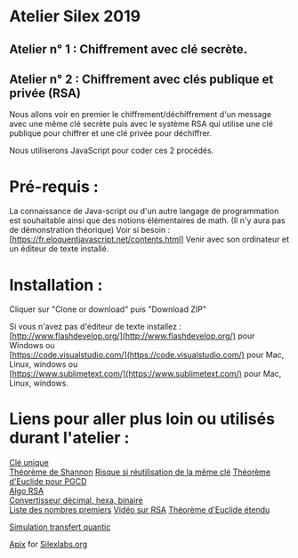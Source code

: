 # Atelier Silex  2019  
## Atelier n° 1 : Chiffrement avec clé secrète.
##  Atelier n° 2 : Chiffrement avec clés publique et privée (RSA)

Nous allons voir en premier le chiffrement/déchiffrement d'un message avec une même clé secrète puis avec le système RSA qui utilise une clé publique pour chiffrer et une clé privée pour déchiffrer.

Nous utiliserons JavaScript pour coder ces 2 procédés.

# Pré-requis :
 
La connaissance de Java-script ou d'un autre langage de programmation est souhaitable ainsi que des notions élémentaires de math. (Il n'y aura pas de démonstration théorique)
Voir si besoin : [https://fr.eloquentjavascript.net/contents.html]
Venir avec son ordinateur et un éditeur de texte installé.
	

# Installation : 
Cliquer sur "Clone or download" puis "Download ZIP" 

Si vous n'avez pas d'éditeur de texte installez :  
[http://www.flashdevelop.org/](http://www.flashdevelop.org/) pour Windows ou  
[https://code.visualstudio.com/](https://code.visualstudio.com/) pour Mac, Linux, windows ou  
[https://www.sublimetext.com/](https://www.sublimetext.com/) pour Mac, Linux, windows.
	
 
# Liens pour aller plus loin ou utilisés durant l'atelier : 

[Clé unique](https://www.lavachequicode.fr/cryptographie/cle-a-usage-unique)  
[Théorème de Shannon](http://www.acrypta.com/telechargements/fichecrypto_300.pdf) 
[Risque si réutilisation de la même clé](https://cryptosmith.com/2008/05/31/stream-reuse/)
[Théorème d'Euclide pour PGCD](https://fr.wikipedia.org/wiki/Algorithme_d'Euclide)  
[Algo RSA](http://culturemath.ens.fr/maths/pdf/nombres/RSA.pdf)  
[Convertisseur décimal, hexa, binaire](http://sebastienguillon.com/test/javascript/convertisseur.html)  
[Liste des nombres premiers](http://compoasso.free.fr/primelistweb/page/prime/liste_online.php)
[Vidéo sur RSA](https://www.youtube.com/watch?v=M7vOxKVLsVY) 
[Théorème d'Euclide étendu](http://www.bibmath.net/crypto/index.php?action=affiche&quoi=complements/algoeuclid)	
	
	
[Simulation transfert quantic](http://www.pixaline.net/intra/Atelier-2019/crypto/done/quantic/)

[Apix](http://www.pixaline.net/) for [Silexlabs.org](http://www.silexlabs.org/) 
